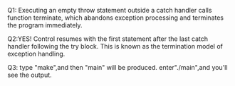 Q1:
 Executing an empty throw statement outside a catch  handler calls function terminate, which abandons exception processing and terminates the program immediately. 
 
 
Q2:YES!
  Control resumes with the first statement after the last catch handler following the try block. This is known as the termination model of exception handling. 
  
Q3: 
  type "make",and then "main" will be produced.
  enter"./main",and you'll see the output.
